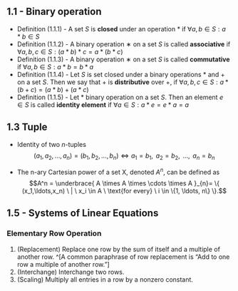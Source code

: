 ## 1.1 - Binary operation

- Definition (1.1.1) - A set $S$ is **closed** under an operation $*$ if $\forall{a,b\in{S}: a*b\in{S}}$
- Definition (1.1.2) - A binary operation $∗$ on a set $S$ is called **associative** if $\forall{a,b,c\in{S}: (a*b)*c=a*(b*c)}$
- Definition (1.1.3) - A binary operation $∗$ on a set $S$ is called **commutative** if $\forall{a,b\in{S}: a*b=b*a}$
- Definition (1.1.4) - Let $S$ is set closed under a binary operations $*$ and $+$ on a set $S$. Then we say that $+$ is **distributive** over $+$, if $\forall{a,b,c\in{S}: a*(b+{c})=(a*b)+{(a*c)}}$
- Definition (1.1.5) - Let $*$ binary operation on a set $S$. Then an element $e\in{S}$ is called **identity element** if $\forall{a\in{S}: a*e=e*a=a}$

## 1.3 Tuple

- Identity of two _n_-tuples
$$(a_1, a_2, \ldots, a_n) = (b_1, b_2, \ldots, b_n)  \Longleftrightarrow a_1=b_1,\text{ }a_2=b_2,\text{ }\ldots,\text{ }a_n=b_n$$


- The n-ary Cartesian power of a set X, denoted $A^{n}$, can be defined as
$$A^n = \underbrace{ A \times A \times \cdots \times A }_{n}= \{ (x_1,\ldots,x_n) \ | \ x_i \in A \ \text{for every} \ i \in \{1, \ldots, n\} \}.$$


## 1.5 - Systems of Linear Equations

### Elementary Row Operation
1. (Replacement) Replace one row by the sum of itself and a multiple of another row. ^[A common paraphrase of row replacement is “Add to one row a multiple of another row.”]
2. (Interchange) Interchange two rows.
3. (Scaling) Multiply all entries in a row by a nonzero constant.